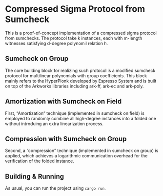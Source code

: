 # Compressed Sigma Protocol from Sumcheck
This is a proof-of-concept implementation of a compressed sigma protocol from sumchecks.
The protocol take k instances, each with m-length witnesses satisfying d-degree polynomil relation h.

## Sumcheck on Group
The core building block for realizing such protocol is a modified sumcheck protocol for multilinear polynomials with group coefficients.
This block mainly refers to the HyperPlonk developed by Espresso System and is built on top of the Arkworks libraries including ark-ff, ark-ec and ark-poly.

## Amortization with Sumcheck on Field
First, “Amortization” technique (implemented in sumcheck on field) is employed to randomly combine all high-degree instances into a folded one without introduing an extra linearization process.

## Compression with Sumcheck on Group
Second, a “compression” technique (implemented in sumcheck on group) is applied, which achieves a logarithmic communication overhead for the verification of the folded instance.

## Building & Running
As usual, you can run the project using `cargo run`.
